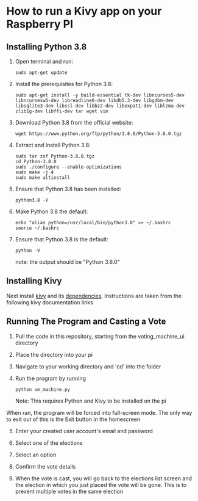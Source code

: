 # How to run a Kivy app on your Raspberry PI

## Installing Python 3.8

1. Open terminal and run: 

	```sudo apt-get update```

2. Install the prerequisites for Python 3.8:

	```sudo apt-get install -y build-essential tk-dev libncurses5-dev libncursesw5-dev libreadline6-dev libdb5.3-dev libgdbm-dev libsqlite3-dev libssl-dev libbz2-dev libexpat1-dev liblzma-dev zlib1g-dev libffi-dev tar wget vim```

3. Download Python 3.8 from the official website:

	```wget https://www.python.org/ftp/python/3.8.0/Python-3.8.0.tgz```

4. Extract and Install Python 3.8:

	```
	sudo tar zxf Python-3.8.0.tgz
	cd Python-3.8.0
	sudo ./configure --enable-optimizations
	sudo make -j 4
	sudo make altinstall
	```

5. Ensure that Python 3.8 has been installed:

	```python3.8 -V```

6. Make Python 3.8 the default:

	```
	echo "alias python=/usr/local/bin/python3.8" >> ~/.bashrc
	source ~/.bashrc
	```

7. Ensure that Python 3.8 is the default:

	```python -V```

	note: the output should be "Python 3.8.0"
	
## Installing Kivy
Next install [kivy](https://kivy.org/doc/stable/gettingstarted/installation.html) and its [dependencies](https://kivy.org/doc/stable/installation/installation-rpi.html#install-source-rpi). Instructions are taken from the following kivy documentation links

## Running The Program and Casting a Vote

1. Pull the code in this repository, starting from the voting_machine_ui directory

2. Place the directory into your pi

3. Navigate to your working directory and 'cd' into the folder

4. Run the program by running

	```
	python vm_machine.py
	```
	Note: This requires Python and Kivy to be installed on the pi
	
When ran, the program will be forced into full-screen mode. The only way to exit out of this is the Exit button in the homescreen

5. Enter your created user account's email and password

6. Select one of the elections

7. Select an option

8. Confirm the vote details

9. When the vote is cast, you will go back to the elections list screen and the election in which you just placed the vote will be gone. This is to prevent multiple votes in the same election
